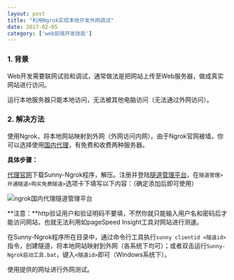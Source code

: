 ```yaml
---
layout: post
title: "利用Ngrok实现本地开发外网调试"
date: 2017-02-05
category: ['web前端开发技能']
---
```


### 1. 背景

Web开发需要联网试验和调试，通常做法是把网站上传至Web服务器，做成真实网站进行访问。

运行本地服务器只能本地访问，无法被其他电脑访问（无法通过外网访问）。

### 2. 解决方法

使用Ngrok，将本地网站映射到外网（外网访问内网）。由于Ngrok官网被墙，你可以选择使用[国内代理](https://www.ngrok.cc/)，有免费和收费两种服务器。

**具体步骤：**

[代理官网](https://www.ngrok.cc/)下载Sunny-Ngrok程序，解压。注册并登陆[隧道管理平台](http://www.ngrok.cc/login)，在`隧道管理>开通隧道>购买免费隧道>`选项卡下填写以下内容：（确定添加后即可使用）

![ngrok国内代理隧道管理平台](http://i1.piimg.com/582676/865e6efc25739a34.png)

**注意：**http验证用户和验证明码不要填，不然你就只能输入用户名和密码后才能访问网站，也就无法利用如pageSpeed Insight工具对网站进行测速。

在Sunny-Ngrok程序所在目录中，通过命令行工具执行`sunny clientid <隧道id>`指令，创建隧道，将本地网站映射到外网（各系统下均可）；或者双击运行`Sunny-Ngrok启动工具.bat`，键入`<隧道id>`即可（Windows系统下）。

使用提供的网址进行外网测试。

